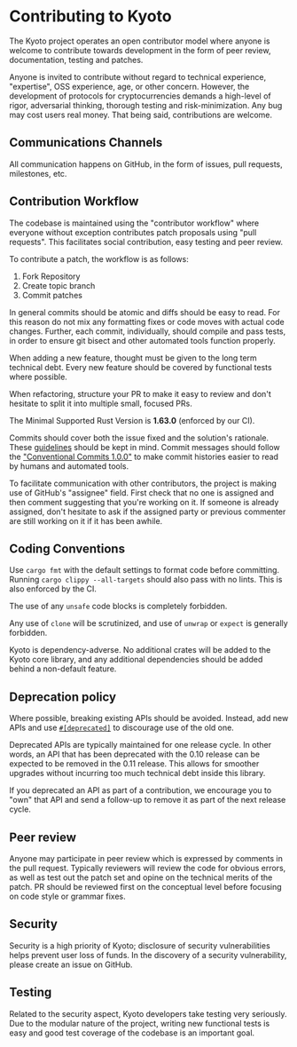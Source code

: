 Contributing to Kyoto
==============================

The Kyoto project operates an open contributor model where anyone is welcome to
contribute towards development in the form of peer review, documentation,
testing and patches.

Anyone is invited to contribute without regard to technical experience,
"expertise", OSS experience, age, or other concern. However, the development of
protocols for cryptocurrencies demands a high-level of rigor, adversarial thinking, thorough
testing and risk-minimization.
Any bug may cost users real money. That being said, contributions are welcome.

Communications Channels
-----------------------

All communication happens on GitHub, in the form of issues, pull requests, milestones, etc.

Contribution Workflow
---------------------

The codebase is maintained using the "contributor workflow" where everyone
without exception contributes patch proposals using "pull requests". This
facilitates social contribution, easy testing and peer review.

To contribute a patch, the workflow is as follows:

  1. Fork Repository
  2. Create topic branch
  3. Commit patches

In general commits should be atomic and diffs should be easy to read.
For this reason do not mix any formatting fixes or code moves with actual code
changes. Further, each commit, individually, should compile and pass tests, in
order to ensure git bisect and other automated tools function properly.

When adding a new feature, thought must be given to the long term technical
debt.
Every new feature should be covered by functional tests where possible.

When refactoring, structure your PR to make it easy to review and don't
hesitate to split it into multiple small, focused PRs.

The Minimal Supported Rust Version is **1.63.0** (enforced by our CI).

Commits should cover both the issue fixed and the solution's rationale.
These [guidelines](https://chris.beams.io/posts/git-commit/) should be kept in mind. Commit messages should follow the ["Conventional Commits 1.0.0"](https://www.conventionalcommits.org/en/v1.0.0/) to make commit histories easier to read by humans and automated tools. 

To facilitate communication with other contributors, the project is making use
of GitHub's "assignee" field. First check that no one is assigned and then
comment suggesting that you're working on it. If someone is already assigned,
don't hesitate to ask if the assigned party or previous commenter are still
working on it if it has been awhile.

Coding Conventions
------------------

Use `cargo fmt` with the default settings to format code before committing. 
Running `cargo clippy --all-targets` should also 
pass with no lints. This is also enforced by the CI.

The use of any `unsafe` code blocks is completely forbidden.

Any use of `clone` will be scrutinized, and use of `unwrap` or `expect` is generally forbidden.

Kyoto is dependency-adverse. No additional crates will be added to the Kyoto core library, and any additional
dependencies should be added behind a non-default feature.

Deprecation policy
------------------

Where possible, breaking existing APIs should be avoided. Instead, add new APIs and
use [`#[deprecated]`](https://GitHub.com/rust-lang/rfcs/blob/master/text/1270-deprecation.md)
to discourage use of the old one.

Deprecated APIs are typically maintained for one release cycle. In other words, an
API that has been deprecated with the 0.10 release can be expected to be removed in the
0.11 release. This allows for smoother upgrades without incurring too much technical
debt inside this library.

If you deprecated an API as part of a contribution, we encourage you to "own" that API
and send a follow-up to remove it as part of the next release cycle.

Peer review
-----------

Anyone may participate in peer review which is expressed by comments in the
pull request. Typically reviewers will review the code for obvious errors, as
well as test out the patch set and opine on the technical merits of the patch.
PR should be reviewed first on the conceptual level before focusing on code
style or grammar fixes.

Security
--------

Security is a high priority of Kyoto; disclosure of security vulnerabilities helps
prevent user loss of funds. In the discovery of a security vulnerability, please
create an issue on GitHub.


Testing
-------

Related to the security aspect, Kyoto developers take testing very seriously.
Due to the modular nature of the project, writing new functional tests is easy
and good test coverage of the codebase is an important goal.